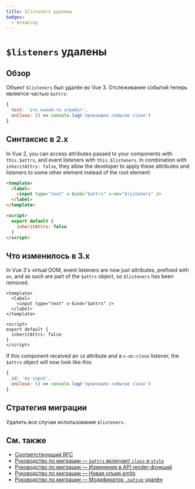 ```yaml
---
title: $listeners удалены
badges:
  - breaking
---
```


# `$listeners` удалены <MigrationBadges :badges="$frontmatter.badges" />

## Обзор

Объект `$listeners` был удалён во Vue 3. Отслеживание событий теперь является частью `$attrs`:

```js
{
  text: 'это какой-то атрибут',
  onClose: () => console.log('произошло событие close')
}
```

## Синтаксис в 2.x

In Vue 2, you can access attributes passed to your components with `this.$attrs`, and event listeners with `this.$listeners`.
In combination with `inheritAttrs: false`, they allow the developer to apply these attributes and listeners to some other element instead of the root element:

```html
<template>
  <label>
    <input type="text" v-bind="$attrs" v-on="$listeners" />
  </label>
</template>

<script>
  export default {
    inheritAttrs: false
  }
</script>
```

## Что изменилось в 3.x

In Vue 3's virtual DOM, event listeners are now just attributes, prefixed with `on`, and as such are part of the `$attrs` object, so `$listeners` has been removed.

```vue
<template>
  <label>
    <input type="text" v-bind="$attrs" />
  </label>
</template>

<script>
export default {
  inheritAttrs: false
}
</script>
```

If this component received an `id` attribute and a `v-on:close` listener, the `$attrs` object will now look like this:

```js
{
  id: 'my-input',
  onClose: () => console.log('произошло событие close')
}
```

## Стратегия миграции

Удалить все случаи использования `$listeners`.

## См. также

- [Соответствующий RFC](https://github.com/vuejs/rfcs/blob/master/active-rfcs/0031-attr-fallthrough.md)
- [Руководство по миграции — `$attrs` включает `class` и `style`](attrs-includes-class-style.md)
- [Руководство по миграции — Изменения в API render-функций](render-function-api.md)
- [Руководство по миграции — Новая опция emits](emits-option.md)
- [Руководство по миграции — Модификатор `.native` удалён](v-on-native-modifier-removed.md)
